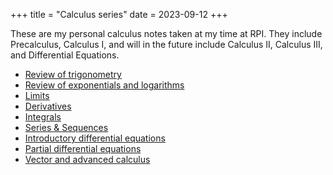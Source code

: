 +++
title = "Calculus series"
date = 2023-09-12
+++

These are my personal calculus notes taken at my time at RPI. They include Precalculus, Calculus I, and will in the future include Calculus II, Calculus III, and Differential Equations.

<!-- more -->

- [Review of trigonometry](@/trig-review.md)
- [Review of exponentials and logarithms](@/exponential-logs.md)
- [Limits](@/limits.md)
- [Derivatives](@/differentiation.md)
- [Integrals](@/integration.md)
- [Series & Sequences](@/series-sequences.md)
- [Introductory differential equations](@/differential-equations/index.md)
- [Partial differential equations](@/intro-pdes/index.md)
- [Vector and advanced calculus](@/vector-and-advanced-calculus.md)